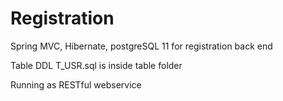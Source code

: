 # Registration

Spring MVC, Hibernate, postgreSQL 11 for registration back end

Table DDL T_USR.sql is inside table folder

Running as RESTful webservice